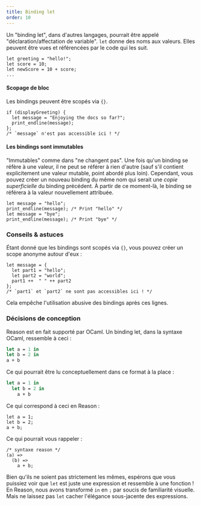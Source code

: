 ```yaml
---
title: Binding let
order: 10
---
```


Un "binding let", dans d'autres langages, pourrait être appelé "déclaration/affectation de variable". `let` donne des noms aux valeurs. Elles peuvent être vues et référencées par le code qui les suit.
```reason
let greeting = "hello!";
let score = 10;
let newScore = 10 + score;
...
```

#### Scopage de bloc

Les bindings peuvent être scopés via `{}`.

```reason
if (displayGreeting) {
  let message = "Enjoying the docs so far?";
  print_endline(message);
};
/* `message` n'est pas accessible ici ! */
```

#### Les bindings sont immutables

"Immutables" comme dans "ne changent pas". Une fois qu'un binding se réfère à une valeur, il ne peut se référer à rien d'autre (sauf s'il contient explicitement une valeur mutable, point abordé plus loin). Cependant, vous pouvez créer un nouveau binding du même nom qui serait une *copie superficielle* du binding précédent. À partir de ce moment-là, le binding se référera à la valeur nouvellement attribuée.

```reason
let message = "hello";
print_endline(message); /* Print "hello" */
let message = "bye";
print_endline(message); /* Print "bye" */
```

### Conseils & astuces

Étant donné que les bindings sont scopés via `{}`, vous pouvez créer un scope anonyme autour d'eux :

```reason
let message = {
  let part1 = "hello";
  let part2 = "world";
  part1 ++  " " ++ part2
};
/* `part1` et `part2` ne sont pas accessibles ici ! */
```

Cela empêche l'utilisation abusive des bindings  après ces lignes.

### Décisions de conception

Reason est en fait supporté par OCaml. Un binding let, dans la syntaxe OCaml, ressemble à ceci :


```ocaml
let a = 1 in
let b = 2 in
a + b
```

Ce qui pourrait être lu conceptuellement dans ce format à la place :

```ocaml
let a = 1 in
  let b = 2 in
    a + b
```

Ce qui correspond à ceci en Reason :

```reason
let a = 1;
let b = 2;
a + b;
```


Ce qui pourrait vous rappeler :

```reason
/* syntaxe reason */
(a) =>
  (b) =>
    a + b;
```

Bien qu'ils ne soient pas strictement les mêmes, espérons que vous puissiez voir que `let` est juste une expression et ressemble à une fonction ! En Reason, nous avons transformé `in` en `;` par soucis de familiarité visuelle. Mais ne laissez pas `let` cacher l'élégance sous-jacente des expressions.
